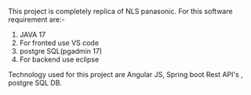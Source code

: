 This project is completely replica of NLS panasonic. For this software requirement are:-
1. JAVA 17
2. For fronted use VS code
3. postgre SQL(pgadmin 17)
4. For backend use eclipse

Technology used for this project are Angular JS, Spring boot Rest API's , postgre SQL DB.
